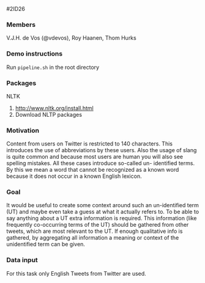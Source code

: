 #2ID26

### Members
V.J.H. de Vos (@vdevos), Roy Haanen, Thom Hurks

### Demo instructions 
Run `pipeline.sh` in the root directory

### Packages

NLTK

1. http://www.nltk.org/install.html
2. Download NLTP packages

### Motivation
Content from users on Twitter is restricted to 140 characters. This introduces the use of abbreviations by these users. Also the usage of slang is quite common and because most users are human you will also see spelling mistakes. All these cases introduce so-called un- identified terms. By this we mean a word that cannot be recognized as a known word because it does not occur in a known English lexicon.

### Goal
It would be useful to create some context around such an un-identified term (UT) and maybe even take a guess at what it actually refers to. To be able to say anything about a UT extra information is required. This information (like frequently co-occurring terms of the UT) should be gathered from other tweets, which are most relevant to the UT. If enough qualitative info is gathered, by aggregating all information a meaning or context of the unidentified term can be given.

### Data input
For this task only English Tweets from Twitter are used.


